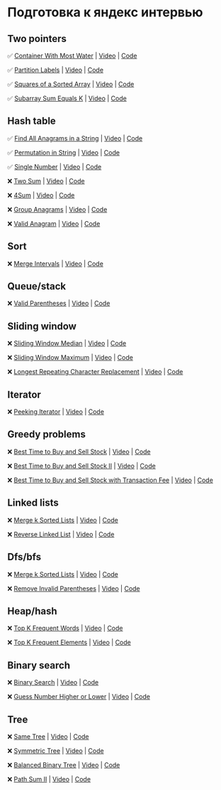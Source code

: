 # Подготовка к яндекс интервью

## Two pointers

✅  [Container With Most Water]( https://leetcode.com/problems/container-with-most-water/) | [Video](https://www.youtube.com/watch?v=UuiTKBwPgAo) | [Code](./two_pointers/container_with_most_water.py)

✅  [Partition Labels](https://leetcode.com/problems/partition-labels/) | [Video](https://www.youtube.com/watch?v=B7m8UmZE-vw) | [Code](./two_pointers/partition_labels.py)

✅  [Squares of a Sorted Array](https://leetcode.com/problems/squares-of-a-sorted-array/) | [Video](https://www.youtube.com/watch?v=FPCZsG_AkUg) | [Code](./two_pointers/squares_of_a_sorted_array.py)

✅  [Subarray Sum Equals K](https://leetcode.com/problems/subarray-sum-equals-k/) | [Video](https://www.youtube.com/watch?v=fFVZt-6sgyo) | [Code](./two_pointers/subarray_sum_equals_k.py)

## Hash table

✅  [Find All Anagrams in a String](https://leetcode.com/problems/find-all-anagrams-in-a-string/) | [Video](https://www.youtube.com/watch?v=G8xtZy0fDKg) | [Code](./hash_table/find_all_anagrams_in_a_string.py)

✅  [Permutation in String](https://leetcode.com/problems/permutation-in-string/) | [Video](https://www.youtube.com/watch?v=UbyhOgBN834) | [Code](./hash_table/permutation_in_string.py)

✅  [Single Number](https://leetcode.com/problems/single-number/) | [Video](https://www.youtube.com/watch?v=qMPX1AOa83k) | [Code](./hash_table/single_number.py)

❌  [Two Sum](https://leetcode.com/problems/two-sum/) | [Video](https://www.youtube.com/) | [Code](./hash_table/find_all_anagrams_in_a_string.py)

❌  [4Sum](https://leetcode.com/problems/4sum/) | [Video](https://www.youtube.com/) | [Code](./hash_table/find_all_anagrams_in_a_string.py)

❌  [Group Anagrams](https://leetcode.com/problems/group-anagrams/) | [Video](https://www.youtube.com/) | [Code](./hash_table/find_all_anagrams_in_a_string.py)

❌  [Valid Anagram](https://leetcode.com/problems/valid-anagram/) | [Video](https://www.youtube.com/) | [Code](./hash_table/find_all_anagrams_in_a_string.py)

## Sort

❌  [Merge Intervals](https://leetcode.com/problems/merge-intervals/) | [Video](https://www.youtube.com/) | [Code](./sort)

## Queue/stack

❌  [Valid Parentheses](https://leetcode.com/problems/valid-parentheses/) | [Video](https://www.youtube.com/) | [Code](./queue_and_stack)

## Sliding window

❌  [Sliding Window Median](https://leetcode.com/problems/sliding-window-median/) | [Video](https://www.youtube.com/) | [Code](./queue_and_stack)

❌  [Sliding Window Maximum](https://leetcode.com/problems/sliding-window-maximum/) | [Video](https://www.youtube.com/) | [Code](./queue_and_stack)

❌  [Longest Repeating Character Replacement](https://leetcode.com/problems/longest-repeating-character-replacement/) | [Video](https://www.youtube.com/) | [Code](./queue_and_stack)

## Iterator

❌  [Peeking Iterator](https://leetcode.com/problems/peeking-iterator/) | [Video](https://www.youtube.com/) | [Code](./queue_and_stack)

## Greedy problems

❌  [Best Time to Buy and Sell Stock](https://leetcode.com/problems/best-time-to-buy-and-sell-stock/) | [Video](https://www.youtube.com/) | [Code](./queue_and_stack)

❌  [Best Time to Buy and Sell Stock II](https://leetcode.com/problems/best-time-to-buy-and-sell-stock-ii/) | [Video](https://www.youtube.com/) | [Code](./queue_and_stack)

❌  [Best Time to Buy and Sell Stock with Transaction Fee](https://leetcode.com/problems/best-time-to-buy-and-sell-stock-with-transaction-fee/) | [Video](https://www.youtube.com/) | [Code](./queue_and_stack)

## Linked lists

❌  [Merge k Sorted Lists](https://leetcode.com/problems/merge-k-sorted-lists/) | [Video](https://www.youtube.com/) | [Code](./queue_and_stack)

❌  [Reverse Linked List](https://leetcode.com/problems/reverse-linked-list/) | [Video](https://www.youtube.com/) | [Code](./queue_and_stack)

## Dfs/bfs

❌  [Merge k Sorted Lists](https://leetcode.com/problems/number-of-islands/) | [Video](https://www.youtube.com/) | [Code](./queue_and_stack)

❌  [Remove Invalid Parentheses](https://leetcode.com/problems/remove-invalid-parentheses/) | [Video](https://www.youtube.com/) | [Code](./queue_and_stack)

## Heap/hash

❌  [Top K Frequent Words](https://leetcode.com/problems/top-k-frequent-words/) | [Video](https://www.youtube.com/) | [Code](./queue_and_stack)

❌  [Top K Frequent Elements](https://leetcode.com/problems/top-k-frequent-elements/) | [Video](https://www.youtube.com/) | [Code](./queue_and_stack)

## Binary search

❌  [Binary Search](https://leetcode.com/problems/binary-search/) | [Video](https://www.youtube.com/) | [Code](./queue_and_stack)

❌  [Guess Number Higher or Lower](https://leetcode.com/problems/guess-number-higher-or-lower/) | [Video](https://www.youtube.com/) | [Code](./queue_and_stack)

## Tree

❌  [Same Tree](https://leetcode.com/problems/same-tree/) | [Video](https://www.youtube.com/) | [Code](./queue_and_stack)

❌  [Symmetric Tree](https://leetcode.com/problems/symmetric-tree/) | [Video](https://www.youtube.com/) | [Code](./queue_and_stack)

❌  [Balanced Binary Tree](https://leetcode.com/problems/balanced-binary-tree/) | [Video](https://www.youtube.com/) | [Code](./queue_and_stack)

❌  [Path Sum II](https://leetcode.com/problems/path-sum-ii/) | [Video](https://www.youtube.com/) | [Code](./queue_and_stack)